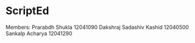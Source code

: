 # ScriptEd
Members: Prarabdh Shukla 12041090
Dakshraj Sadashiv Kashid 12040500
Sankalp Acharya 12041290
